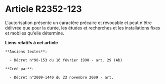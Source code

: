 # Article R2352-123

L'autorisation présente un caractère précaire et révocable et peut n'être délivrée que pour la durée, les études et
recherches et les installations fixes et mobiles qu'elle détermine.

**Liens relatifs à cet article**

	**Anciens textes**:

	  - Décret n°90-153 du 16 février 1990 - art. 29 (Ab)

	**Créé par**:

	  - Décret n°2009-1440 du 23 novembre 2009 - art.

